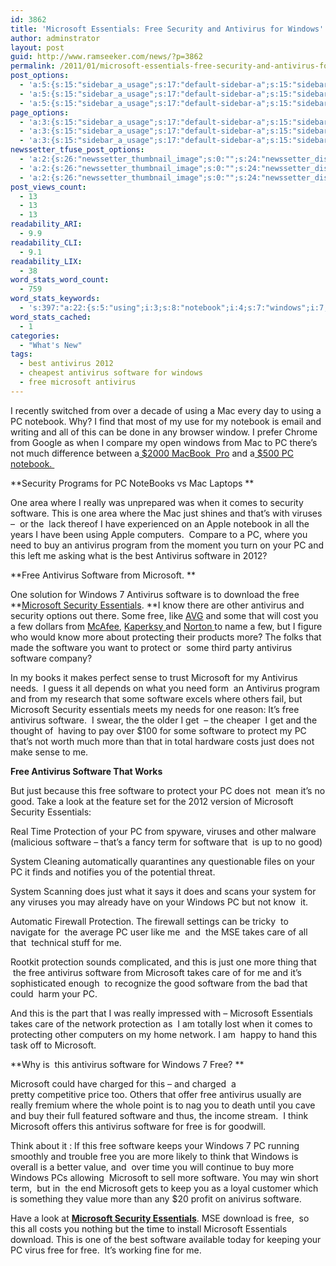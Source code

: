 ```yaml
---
id: 3862
title: 'Microsoft Essentials: Free Security and Antivirus for Windows'
author: adminstrator
layout: post
guid: http://www.ramseeker.com/news/?p=3862
permalink: /2011/01/microsoft-essentials-free-security-and-antivirus-for-windows/
post_options:
  - 'a:5:{s:15:"sidebar_a_usage";s:17:"default-sidebar-a";s:15:"sidebar_b_usage";s:17:"default-sidebar-b";s:9:"hwa_usage";s:17:"default-headerbar";s:8:"ad_above";s:0:"";s:8:"ad_below";s:0:"";}'
  - 'a:5:{s:15:"sidebar_a_usage";s:17:"default-sidebar-a";s:15:"sidebar_b_usage";s:17:"default-sidebar-b";s:9:"hwa_usage";s:17:"default-headerbar";s:8:"ad_above";s:0:"";s:8:"ad_below";s:0:"";}'
  - 'a:5:{s:15:"sidebar_a_usage";s:17:"default-sidebar-a";s:15:"sidebar_b_usage";s:17:"default-sidebar-b";s:9:"hwa_usage";s:17:"default-headerbar";s:8:"ad_above";s:0:"";s:8:"ad_below";s:0:"";}'
page_options:
  - 'a:3:{s:15:"sidebar_a_usage";s:17:"default-sidebar-a";s:15:"sidebar_b_usage";s:17:"default-sidebar-b";s:9:"hwa_usage";s:17:"default-headerbar";}'
  - 'a:3:{s:15:"sidebar_a_usage";s:17:"default-sidebar-a";s:15:"sidebar_b_usage";s:17:"default-sidebar-b";s:9:"hwa_usage";s:17:"default-headerbar";}'
  - 'a:3:{s:15:"sidebar_a_usage";s:17:"default-sidebar-a";s:15:"sidebar_b_usage";s:17:"default-sidebar-b";s:9:"hwa_usage";s:17:"default-headerbar";}'
newssetter_tfuse_post_options:
  - 'a:2:{s:26:"newssetter_thumbnail_image";s:0:"";s:24:"newssetter_disable_image";s:4:"true";}'
  - 'a:2:{s:26:"newssetter_thumbnail_image";s:0:"";s:24:"newssetter_disable_image";s:4:"true";}'
  - 'a:2:{s:26:"newssetter_thumbnail_image";s:0:"";s:24:"newssetter_disable_image";s:4:"true";}'
post_views_count:
  - 13
  - 13
  - 13
readability_ARI:
  - 9.9
readability_CLI:
  - 9.1
readability_LIX:
  - 38
word_stats_word_count:
  - 759
word_stats_keywords:
  - 's:397:"a:22:{s:5:"using";i:3;s:8:"notebook";i:4;s:7:"windows";i:7;s:8:"security";i:7;s:6:"really";i:3;s:8:"software";i:22;s:4:"just";i:5;s:7:"viruses";i:3;s:9:"antivirus";i:14;s:4:"free";i:15;s:9:"microsoft";i:14;s:8:"download";i:3;s:10:"essentials";i:6;s:4:"know";i:3;s:7:"protect";i:3;s:4:"good";i:3;s:4:"time";i:3;s:10:"protection";i:4;s:6:"system";i:3;s:5:"takes";i:3;s:4:"care";i:3;s:5:"think";i:3;}";'
word_stats_cached:
  - 1
categories:
  - "What's New"
tags:
  - best antivirus 2012
  - cheapest antivirus software for windows
  - free microsoft antivirus
---
```

<div style="float: right; margin-right: 5px;">
</div>

<div style="float: right; margin-right: 5px;">
</div>

<div style="float: right; margin-right: 5px;">
</div>

I recently switched from over a decade of using a Mac every day to using a PC notebook. Why? I find that most of my use for my notebook is email and writing and all of this can be done in any browser window. I prefer Chrome from Google as when I compare my open windows from Mac to PC there&#8217;s not much difference between a[ $2000 MacBook  Pro][1] and a[ $500 PC notebook. ][2]

**Security Programs for PC NoteBooks vs Mac Laptops **

One area where I really was unprepared was when it comes to security software. This is one area where the Mac just shines and that&#8217;s with viruses &#8211;  or the  lack thereof I have experienced on an Apple notebook in all the years I have been using Apple computers.  Compare to a PC, where you need to buy an antivirus program from the moment you turn on your PC and this left me asking what is the best Antivirus software in 2012?

**Free Antivirus Software from Microsoft. **

One solution for Windows 7 Antivirus software is to download the free **[Microsoft Security Essentials][3]. **I know there are other antivirus and security options out there. Some free, like [AVG][4] and some that will cost you a few dollars from [McAfee][5], [Kaperksy ][6]and [Norton ][5]to name a few, but I figure who would know more about protecting their products more? The folks that made the software you want to protect or  some third party antivirus software company?

In my books it makes perfect sense to trust Microsoft for my Antivirus needs.  I guess it all depends on what you need form  an Antivirus program and from my research that some software excels where others fail, but Microsoft Security essentials meets my needs for one reason: It&#8217;s free antivirus software.  I swear, the the older I get  &#8211; the cheaper  I get and the thought of  having to pay over $100 for some software to protect my PC that&#8217;s not worth much more than that in total hardware costs just does not make sense to me.

**Free Antivirus Software That Works**

But just because this free software to protect your PC does not  mean it&#8217;s no good. Take a look at the feature set for the 2012 version of Microsoft Security Essentials:

Real Time Protection of your PC from spyware, viruses and other malware (malicious software &#8211; that&#8217;s a fancy term for software that  is up to no good)

System Cleaning automatically quarantines any questionable files on your PC it finds and notifies you of the potential threat.

System Scanning does just what it says it does and scans your system for any viruses you may already have on your Windows PC but not know  it.

Automatic Firewall Protection. The firewall settings can be tricky  to navigate for  the average PC user like me  and  the MSE takes care of all that  technical stuff for me.

Rootkit protection sounds complicated, and this is just one more thing that  the free antivirus software from Microsoft takes care of for me and it&#8217;s sophisticated enough  to recognize the good software from the bad that could  harm your PC.

And this is the part that I was really impressed with &#8211; Microsoft Essentials takes care of the network protection as  I am totally lost when it comes to protecting other computers on my home network. I am  happy to hand this task off to Microsoft.

**Why is  this antivirus software for Windows 7 Free? **

Microsoft could have charged for this &#8211; and charged  a pretty competitive price too. Others that offer free antivirus usually are really fremium where the whole point is to nag you to death until you cave and buy their full featured software and thus, the income stream.  I think Microsoft offers this antivirus software for free is for goodwill.

Think about it : If this free software keeps your Windows 7 PC running smoothly and trouble free you are more likely to think that Windows is overall is a better value, and  over time you will continue to buy more Windows PCs allowing  Microsoft to sell more software. You may win short term,  but in  the end Microsoft gets to keep you as a loyal customer which is something they value more than any $20 profit on anivirus software.

Have a look at **[Microsoft Security Essentials][3]**. MSE download is free,  so this all costs you nothing but the time to install Microsoft Essentials download. This is one of the best software available today for keeping your PC virus free for free.  It&#8217;s working fine for me.

&nbsp;

&nbsp;

&nbsp;

&nbsp;

&nbsp;

&nbsp;

&nbsp;

&nbsp;

&nbsp;

 [1]: http://www.amazon.com/gp/product/B005CWJ3MM/ref=as_li_ss_tl?ie=UTF8&tag=ramseeker-20&linkCode=as2&camp=1789&creative=390957&creativeASIN=B005CWJ3MM
 [2]: http://www.amazon.com/gp/product/B005UUSHD2/ref=as_li_ss_tl?ie=UTF8&tag=ramseeker-20&linkCode=as2&camp=1789&creative=390957&creativeASIN=B005UUSHD
 [3]: http://windows.microsoft.com/en-US/windows/products/security-essentials
 [4]: http://free.avg.com/us-en/homepage
 [5]: http://www.amazon.com/mn/search/?_encoding=UTF8&tag=ramseeker-20&linkCode=ur2&camp=1789&creative=390957&field-keywords=kaspersky&url=search-alias%3Dsoftware&sprefix=kapers#/ref=nb_sb_noss?url=search-alias=software
 [6]: "http://www.amazon.com/mn/search/?_encoding=UTF8&tag=ramseeker-20&linkCode=ur2&camp=1789&creative=390957&field-keywords=kaspersky&url=search-alias%3Dsoftware&sprefix=kapers